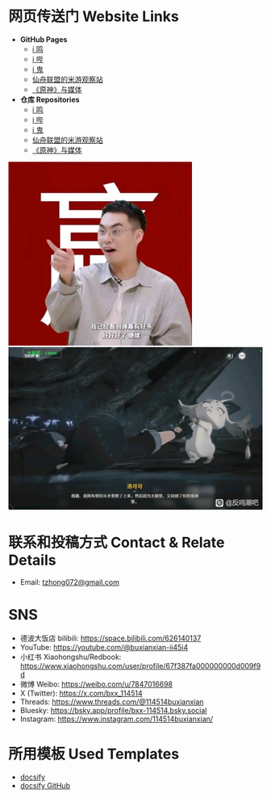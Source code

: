 # 网页传送门 Website Links
- **GitHub Pages**
  - [i 鸣](https://bxx-114514.github.io/iming-blog)
  - [i 哔](https://bxx-114514.github.io/evil-of-bilibili)
  - [i 鬼](https://bxx-114514.github.io/igui-blog)
  - [仙舟联盟的米游观察站](https://bxx-114514.github.io/xzlm-hyv)
  - [《原神》与媒体](https://bxx-114514.github.io/genshinimpact-and-media)
- **仓库 Repositories**
  - [i 鸣](https://github.com/bxx-114514/iming-blog)
  - [i 哔](https://github.com/bxx-114514/evil-of-bilibili)
  - [i 鬼](https://github.com/bxx-114514/igui-blog)
  - [仙舟联盟的米游观察站](https://github.com/bxx-114514/xzlm-hyv)
  - [《原神》与媒体](https://github.com/bxx-114514/genshinimpact-and-media)

![logo](https://raw.githubusercontent.com/bxx-114514/bxx-114514.github.io/refs/heads/main/images/head.jpg)
![](https://raw.githubusercontent.com/bxx-114514/bxx-114514.github.io/refs/heads/main/images/head2.jpg)

# 联系和投稿方式 Contact & Relate Details
* Email: tzhong072@gmail.com

# SNS
* 德波大饭店 bilibili: https://space.bilibili.com/626140137
* YouTube: https://youtube.com/@buxianxian-ii45i4
* 小红书 Xiaohongshu/Redbook: https://www.xiaohongshu.com/user/profile/67f387fa000000000d009f9d
* 微博 Weibo: https://weibo.com/u/7847016698
* X (Twitter): https://x.com/bxx_114514
* Threads: https://www.threads.com/@114514buxianxian
* Bluesky: https://bsky.app/profile/bxx-114514.bsky.social
* Instagram: https://www.instagram.com/114514buxianxian/

# 所用模板 Used Templates
- [docsify](https://docsify.js.org/)
- [docsify GitHub](https://github.com/docsifyjs/docsify/)

